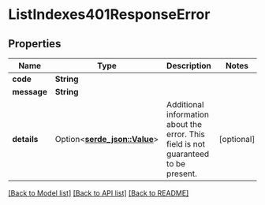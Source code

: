 # ListIndexes401ResponseError

## Properties

Name | Type | Description | Notes
------------ | ------------- | ------------- | -------------
**code** | **String** |  | 
**message** | **String** |  | 
**details** | Option<[**serde_json::Value**](.md)> | Additional information about the error. This field is not guaranteed to be present. | [optional]

[[Back to Model list]](../README.md#documentation-for-models) [[Back to API list]](../README.md#documentation-for-api-endpoints) [[Back to README]](../README.md)


